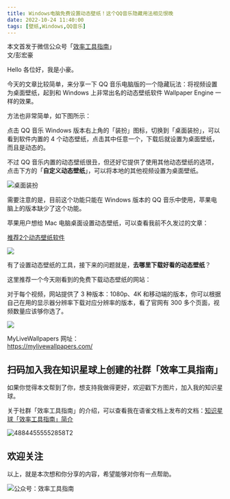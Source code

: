 ```yaml
---
title: Windows电脑免费设置动态壁纸！这个QQ音乐隐藏用法相见恨晚                 
date: 2022-10-24 11:40:00               
tags: [壁纸,Windows,QQ音乐]                                                                       
---
```


本文首发于微信公众号「[效率工具指南](https://mp.weixin.qq.com/s/foDtsriS8rbDjA9Vs5aeOg)」    
文/彭宏豪    

Hello 各位好，我是小豪。  

今天的文章比较简单，来分享一下 QQ 音乐电脑版的一个隐藏玩法：将视频设置为桌面壁纸，起到和 Windows 上非常出名的动态壁纸软件 Wallpaper Engine 一样的效果。   

方法也非常简单，如下图所示：  

点击 QQ 音乐 Windows 版本右上角的「装扮」图标，切换到「桌面装扮」，可以看到软件内置的 4 个动态壁纸，点击其中任意一个，下载后就设置为桌面壁纸，而且是动态的。   

不过 QQ 音乐内置的动态壁纸很丑，但还好它提供了使用其他动态壁纸的选项，点击下方的「**自定义动态壁纸**」，可以将本地的其他视频设置为桌面壁纸。   


![桌面装扮](https://img.penghh.fun/2022/10/24/zhuo-mian-zhuang-ban.png)

需要注意的是，目前这个功能只能在 Windows 版本的 QQ 音乐中使用，苹果电脑上的版本缺少了这个功能。   

苹果用户想给 Mac 电脑桌面设置动态壁纸，可以查看我前不久发过的文章：  

[推荐2个动态壁纸软件](https://mp.weixin.qq.com/s?__biz=MzAxMjY0NTY5OA==&mid=2649920947&idx=1&sn=46c18af69e0a2c5a1cd92748ac557249&chksm=83a8919eb4df1888ed7a4d26d4416871df7729fae92df92575f5c56b4c32a3dbdbd9a3b597db&token=2127183971&lang=zh_CN#rd)        

![](https://img.penghh.fun/2022/10/24/16666255004147.jpg)


有了设置动态壁纸的工具，接下来的问题就是，**去哪里下载好看的动态壁纸**？    

这里推荐一个今天刚看到的免费下载动态壁纸的网站：  

对于每个视频，网站提供了 3 种版本：1080p、4K 和移动端的版本，你可以根据自己在用的显示器分辨率下载对应分辨率的版本，看了官网有 300 多个页面，视频数量应该够你选了。                

![](https://img.penghh.fun/2022/10/24/16666259454184.jpg)
 

MyLiveWallpapers 网址：     
https://mylivewallpapers.com/      

## 扫码加入我在知识星球上创建的社群「效率工具指南」  

如果你觉得本文帮到了你，想支持我做得更好，欢迎戳下方图片，加入我的知识星球。     

关于社群「效率工具指南」的介绍，可以查看我在语雀文档上发布的文档：[知识星球「效率工具指南」简介](https://www.yuque.com/penghonghao/af0aai/glwrg2dl0dqlegi6?singleDoc#)    

![48844555552858T2](https://img.penghh.fun/2023/03/25/48844555552858t2.JPG)   

## 欢迎关注     

以上，就是本次想和你分享的内容，希望能够对你有一点帮助。     

![公众号：效率工具指南](https://img.penghh.fun/2021/05/28/gong-zhong-hao-wei-bu-er-wei-ma-dailogo.png)      







